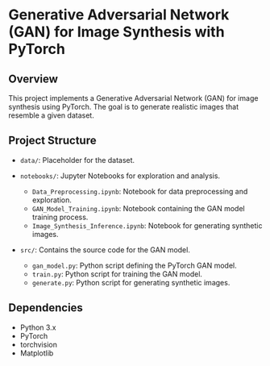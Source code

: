 # Generative Adversarial Network (GAN) for Image Synthesis with PyTorch

## Overview

This project implements a Generative Adversarial Network (GAN) for image synthesis using PyTorch. The goal is to generate realistic images that resemble a given dataset.

## Project Structure

- `data/`: Placeholder for the dataset.
- `notebooks/`: Jupyter Notebooks for exploration and analysis.
  - `Data_Preprocessing.ipynb`: Notebook for data preprocessing and exploration.
  - `GAN_Model_Training.ipynb`: Notebook containing the GAN model training process.
  - `Image_Synthesis_Inference.ipynb`: Notebook for generating synthetic images.

- `src/`: Contains the source code for the GAN model.
  - `gan_model.py`: Python script defining the PyTorch GAN model.
  - `train.py`: Python script for training the GAN model.
  - `generate.py`: Python script for generating synthetic images.

## Dependencies

- Python 3.x
- PyTorch
- torchvision
- Matplotlib
